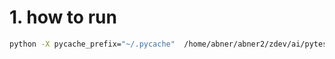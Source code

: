 
# 1. how to run 
```sh
python -X pycache_prefix="~/.pycache"  /home/abner/abner2/zdev/ai/pytest/clock/clock.py
```